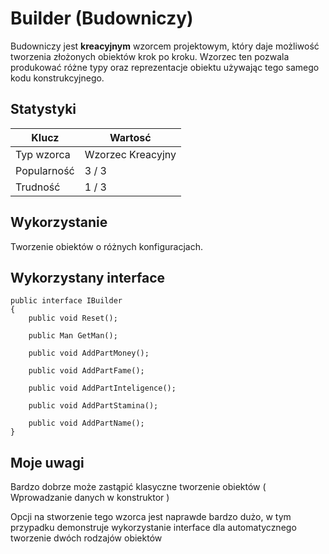 # **Builder (Budowniczy)**
Budowniczy jest **kreacyjnym** wzorcem projektowym, który daje możliwość tworzenia złożonych obiektów krok po kroku. Wzorzec ten pozwala produkować różne typy oraz reprezentacje obiektu używając tego samego kodu konstrukcyjnego.

## Statystyki

| Klucz | Wartosć |
| ------| --------|
| Typ wzorca | Wzorzec Kreacyjny |
| Popularność | 3 / 3 |
| Trudność | 1 / 3 |


## Wykorzystanie
Tworzenie obiektów o różnych konfiguracjach.


## Wykorzystany interface

```    
public interface IBuilder
{
    public void Reset();

    public Man GetMan();

    public void AddPartMoney();

    public void AddPartFame();

    public void AddPartInteligence();

    public void AddPartStamina();

    public void AddPartName();
}
```

## Moje uwagi

Bardzo dobrze może zastąpić klasyczne tworzenie obiektów ( Wprowadzanie danych w konstruktor )

Opcji na stworzenie tego wzorca jest naprawde bardzo dużo, w tym przypadku demonstruje wykorzystanie interface dla automatycznego tworzenie dwóch rodzajów obiektów 